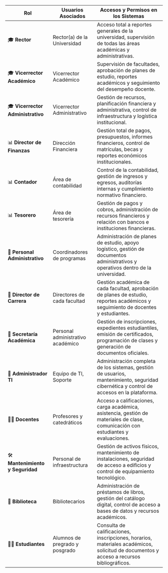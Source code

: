 | **Rol**                           | **Usuarios Asociados**            | **Accesos y Permisos en los Sistemas**                                                                                                     |
| --------------------------------- | --------------------------------- | ------------------------------------------------------------------------------------------------------------------------------------------ |
| 🎓 **Rector**                     | Rector(a) de la Universidad       | Acceso total a reportes generales de la universidad, supervisión de todas las áreas académicas y administrativas.                          |
| 🎓 **Vicerrector Académico**      | Vicerrector Académico             | Supervisión de facultades, aprobación de planes de estudio, reportes académicos y seguimiento del desempeño docente.                       |
| 🎓 **Vicerrector Administrativo** | Vicerrector Administrativo        | Gestión de recursos, planificación financiera y administrativa, control de infraestructura y logística institucional.                      |
| 📊 **Director de Finanzas**       | Dirección Financiera              | Gestión total de pagos, presupuestos, informes financieros, control de matrículas, becas y reportes económicos institucionales.            |
| 📊 **Contador**                   | Área de contabilidad              | Control de la contabilidad, gestión de ingresos y egresos, auditorías internas y cumplimiento normativo financiero.                        |
| 📊 **Tesorero**                   | Área de tesorería                 | Gestión de pagos y cobros, administración de recursos financieros y relación con bancos e instituciones financieras.                       |
| 📑 **Personal Administrativo**    | Coordinadores de programas        | Administración de planes de estudio, apoyo logístico, gestión de documentos administrativos y operativos dentro de la universidad.         |
| 📖 **Director de Carrera**        | Directores de cada facultad       | Gestión académica de cada facultad, aprobación de planes de estudio, reportes académicos y seguimiento de docentes y estudiantes.          |
| 🏫 **Secretaría Académica**       | Personal administrativo académico | Gestión de inscripciones, expedientes estudiantiles, emisión de certificados, programación de clases y generación de documentos oficiales. |
| 📌 **Administrador TI**           | Equipo de TI, Soporte             | Administración completa de los sistemas, gestión de usuarios, mantenimiento, seguridad cibernética y control de accesos en la plataforma.  |
| 👨‍🏫 **Docentes**                | Profesores y catedráticos         | Acceso a calificaciones, carga académica, asistencia, gestión de materiales de clase, comunicación con estudiantes y evaluaciones.         |
| 🛠 **Mantenimiento y Seguridad**  | Personal de infraestructura       | Gestión de activos físicos, mantenimiento de instalaciones, seguridad de acceso a edificios y control de equipamiento tecnológico.         |
| 📌 **Biblioteca**                 | Bibliotecarios                    | Administración de préstamos de libros, gestión del catálogo digital, control de acceso a bases de datos y recursos académicos.             |
| 🧑‍🎓 **Estudiantes**             | Alumnos de pregrado y posgrado    | Consulta de calificaciones, inscripciones, horarios, materiales académicos, solicitud de documentos y acceso a recursos bibliográficos.    |

